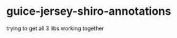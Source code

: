 guice-jersey-shiro-annotations
==============================

trying to get all 3 libs working together